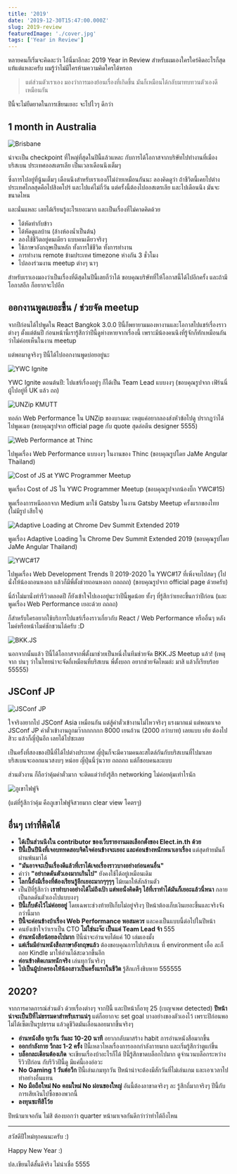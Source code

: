 ```yaml
---
title: '2019'
date: '2019-12-30T15:47:00.000Z'
slug: 2019-review
featuredImage: './cover.jpg'
tags: ['Year in Review']
---
```


หลายคนก็เริ่มจะคิดละว่า ไอ้นี่มาอีกละ 2019 Year in Review สำหรับผมเองใครใคร่คิดอะไรก็สุดแท้แต่แหละครับ ผมรู้ว่าไม่มีใครห้ามความคิดใครได้หรอก

> แต่ส่วนตัวเราเอง มองว่าการมองย้อนเรื่องที่เกิดขึ้น มันก็เหมือนได้กลับมาทบทวนตัวเองดีเหมือนกัน

ปีนี้จะไม่ยืดยาดในการเขียนเยอะ จะไปไวๆ ดีกว่า

## 1 month in Australia

![Brisbane](./01.jpg)

น่าจะเป็น checkpoint ที่ใหญ่ที่สุดในปีนี้แล้วแหละ กับการได้โอกาสจากบริษัทไปทำงานที่เมืองบริสเบน ประเทศออสเตรเลีย เป็นเวลาเดือนนึงเต็มๆ

ซึ่งการไปอยู่ที่นู้นเต็มๆ เดือนนึงสำหรับเราเองก็ไม่ง่ายเหมือนกันนะ ลองคิดดูว่า ถ้าชีวิตนี้เคยไปต่างประเทศไกลสุดคือไปสิงคโปร์ และไปแค่ไม่กี่วัน แต่ครั้งนี้ต้องไปออสเตรเลีย และไปเดือนนึง มันจะขนาดไหน

และนั่นแหละ เลยได้เรียนรู้อะไรเยอะมาก และเป็นเรื่องที่ไม่คาดคิดด้วย

- ได้หัดทำกับข้าว
- ได้หัดดูแลบ้าน (ล้างห้องน้ำเป็นต้น)
- ลองใช้ชีวิตอยู่คนเดียว แบบคนเดียวจริงๆ
- ใช้ภาษาอังกฤษเป็นหลัก ทั้งการใช้ชีวิต ทั้งการทำงาน
- การทำงาน remote ข้ามประเทศ timezone ห่างกัน 3 ชั่วโมง
- ไปลองร่วมงาน meetup ต่างๆ นาๆ

สำหรับเราเองมองว่าเป็นเรื่องที่ดีสุดในปีนี้เลยก็ว่าได้ ขอบคุณบริษัทที่ให้โอกาสนี้ได้ไปอีกครั้ง และถ้ามีโอกาสอีก ก็อยากจะไปอีก

## ออกงานพูดเยอะขึ้น / ช่วยจัด meetup

จากปีก่อนได้ไปพูดใน React Bangkok 3.0.0 ปีนี้ก็พยายามมองหางานและโอกาสไปแชร์เรื่องราวต่างๆ ตั้งแต่ต้นปี ก่อนหน้านี้เรารู้สึกว่าปีนี้ดูห่างหายจากเรื่องนี้ เพราะมีน้องคนนึงที่รู้จักก็ทักเหมือนกันว่าไม่ค่อยเห็นในงาน meetup

แต่พอมาดูจริงๆ ปีนี้ได้ไปออกงานพูดบ่อยอยู่นะ

![YWC Ignite](./02.jpg)

YWC Ignite ตอนต้นปี: ไปแชร์เรื่องอยู่ๆ ก็ได้เป็น Team Lead แบบงงๆ  (ขอบคุณรูปจาก เฟิร์นนี่ ผู้ไปอยู่ที่ UK แล้ว ถถ)

![UNZip KMUTT](./03.jpg)

ทอล์ก Web Performance ใน UNZip ของบางมด: เหตุแค่อยากลองส่งหัวข้อไปดู ปรากฎว่าได้ไปพูดเฉย (ขอบคุณรูปจาก official page กับ quote สุดล่อตีน designer 5555)

![Web Performance at Thinc](./04.jpg)

ไปพูดเรื่อง Web Performance แบบงงๆ ในงานของ Thinc  (ขอบคุณรูปโดย JaMe Angular Thailand)

![Cost of JS at YWC Programmer Meetup](./05.jpg)

พูดเรื่อง Cost of JS ใน YWC Programmer Meetup (ขอบคุณรูปจากน้องบิ๊ก YWC#15)

พูดเรื่องการหนีออกจาก Medium มาใช้ Gatsby ในงาน Gatsby Meetup ครั้งแรกของไทย (ไม่มีรูป เสียใจ)

![Adaptive Loading at Chrome Dev Summit Extended 2019](./06.jpg)

พูดเรื่อง Adaptive Loading ใน Chrome Dev Summit Extended 2019 (ขอบคุณรูปโดย JaMe Angular Thailand)

![YWC#17](./07.jpg)

ไปพูดเรื่อง Web Development Trends ปี 2019-2020 ใน YWC#17 ที่เพิ่งจบไปสดๆ (ไปนั่งให้น้องถอนหงอก แล้วก็มีพี่ตั้งช่วยถอนหงอก ถถถถถ) (ขอบคุณรูปจาก official page ด้วยครับ)

นี่ถ้าไม่มานั่งทำรีวิวตลอดปี ก็ยังเข้าใจไปเองอยู่นะว่าปีนี้พูดน้อย ทั้งๆ ที่รู้สึกว่าเยอะขึ้นกว่าปีก่อน (และพูดเรื่อง Web Performance เยอะด้วย ถถถถ)

ก็สำหรับใครอยากใช้บริการไปแชร์เรื่องราวเกี่ยวกับ React / Web Performance หรืออื่นๆ หลังไมค์หรือหน้าไมค์ชักชวนได้ครับ :D

![BKK.JS](./08.jpg)

นอกจากนั้นแล้ว ปีนี้ได้โอกาสจากพี่ตั้งมาช่วยเป็นหนึ่งในทีมช่วยจัด BKK.JS Meetup แล้ว! (เหตุจาก บ่นๆ ว่าในไทยน่าจะจัดถี่เหมือนที่บริสเบน พี่ตั้งบอก อยากช่วยจัดไหมล่ะ มาสิ แล้วก็เรียบร้อย 55555)

## JSConf JP

![JSConf JP](./09.jpg)

ใจจริงอยากไป JSConf Asia เหมือนกัน แต่สู้ค่าตั๋วเข้างานไม่ไหวจริงๆ แรงมากแม่ แต่พอมาเจอ JSConf JP ค่าตั๋วเข้างานถูกมว๊ากกกกกก 8000 เยนถ้วน (2000 กว่าบาท) เลยแบบ เฮ้ย ต้องไปสิวะ แล้วก็ญี่ปุ่นอีก เลยได้ไปซะเลย

เป็นครั้งที่สองของปีนี้ที่ได้ไปต่างประเทศ ญี่ปุ่นก็จะมีความคนละสไตล์กันกับบริสเบนที่ไปมาเลย บริสเบนจะออกแนวสงบๆ หน่อย ญี่ปุ่นนี่วุ่นวาย ถถถถถ แต่ก็ชอบคนละแบบ

ส่วนตัวงาน ก็ถือว่าคุ้มค่าตั๋วมาก จะติดแต่ว่ายังรู้สึก networking ไม่ค่อยคุ้มเท่าไรนัก

![ภูเขาไฟฟูจิ](./10.jpg)

(แต่ที่รู้สึกว่าคุ้ม คือภูเขาไฟฟูจิสวยมาก clear view โคตรๆ)

## อื่นๆ เท่าที่คิดได้

- **ได้เป็นส่วนนึงใน contributor ของเว็บรายงานผลเลือกตั้งของ Elect.in.th ด้วย**
- **ปีนี้เป็นปีนึงที่เจอบททดสอบจิตใจค่อนข้างจะเยอะ และค่อนข้างหนักหนาเอาเรื่อง** แต่สุดท้ายมันก็ผ่านพ้นมาได้
- **"มันอาจจะเป็นเรื่องดีแล้วที่เราได้เจอเรื่องราวบางอย่างก่อนคนอื่น"**
- คำว่า **"อย่ากดดันตัวเองมากเกินไป"** ยังคงใช้ได้อยู่เหมือนเดิม
- **โลกนี้ยังมีเรื่องที่ต้องเรียนรู้อีกเยอะมากๆๆๆๆ** ไม้ยมกให้สักล้านตัว
- เป็นปีที่รู้สึกว่า **เราทำบางอย่างได้ไม่ถึงเป้า แต่พอนั่งคิดดีๆ ไอ้ที่เราทำได้มันก็เยอะแล้วนี่หนา** กลายเป็นกดดันตัวเองไปแบบงงๆ
- **ปีนี้เก็บตังไว้ไม่ค่อยอยู่** โดยเฉพาะช่วงท้ายปีเก็บไม่อยู่จริงๆ ปีหน้าต้องเก็บเงินเยอะขึ้นและจริงจังกว่านี้มาก
- **ปีนี้จะค่อนข้างบ้าเรื่อง Web Performance พอสมควร** และคงเป็นแบบนี้ต่อไปในปีหน้า
- คนยังเข้าใจว่าเราเป็น CTO **ไม่ใช่นะจ๊ะ เป็นแค่ Team Lead จ้า** 555
- **อ่านหนังสือน้อยลงไปมาก** ปีนี้น่าจะอ่านจบได้แค่ 10 เล่มเองมั้ง
- **แต่เริ่มมีอ่านหนังสือภาษาอังกฤษแล้ว** ต้องขอบคุณการไปบริสเบน ที่ environment เอื้อ ละก็ถอย Kindle มาให้อ่านได้สะดวกขึ้นอีก
- **ค่อนข้างติดเกมหนักจริง** เล่นทุกวันจริงๆ
- **ไปเป็นผู้ปกครองให้น้องสาวเป็นครั้งแรกในชีวิต** รู้สึกเกร็งชิบหาย 555555

## 2020?

จากการคาดการณ์ส่วนตัว ด้วยเรื่องต่างๆ จากปีนี้ และปีหน้าก็อายุ 25 (เบญจเพศ detected) **ปีหน้าน่าจะเป็นปีที่ไม่ธรรมดาสำหรับเราแน่ๆ** แต่ก็อยากจะ set goal บางอย่างของตัวเองไว้ เพราะปีก่อนพอไม่ได้เซ็ตเป็นรูปธรรม แล้วดูชีวิตมันเลื่อนลอยมากขึ้นจริงๆ

- **อ่านหนังสือ ทุกวัน วันละ 10-20 นาที** อยากกลับมาสร้าง habit การอ่านหนังสือมากขึ้น
- **ออกกำลังกาย วีกละ 1-2 ครั้ง** ปีนี้เหลวไหลเรื่องการออกกำลังกายมาก และเริ่มรู้สึกว่าตูแก่ขึ้น
- **บล็อกละเดือนต้องเกิด** จะเขียนเรื่องบ้าอะไรก็ได้ ปีนี้รู้สึกขาดบล็อกไปมาก ดูจำนวนบล็อกระหว่างรีวิวปีก่อน กับรีวิวปีนี้ดู มีแค่นี้เองอ่อวะ
- **No Gaming 1 วันต่อวีก** ปีนี้เล่นเกมทุกวัน ปีหน้าน่าจะต้องมีสักวันที่ไม่เล่นเกม และเอาเวลาไปทำอย่างอื่นแทน
- **No มือถือใหม่ No คอมใหม่ No ผ่อนของใหญ่** อันนี้ต้องลาขาดจริงๆ ละ รู้สึกถี่มากจริงๆ ปีนี้กับการเสียเงินไปซื้อของพวกนี้
- **ลงทุนซะทีสิโว้ย**

ปีหน้ามาเจอกัน ไม่สิ ต้องบอกว่า quarter หน้ามาเจอกันดีกว่าว่าทำได้ถึงไหน

---

สวัสดีปีใหม่ทุกคนนะครับ :)

Happy New Year :)

ปล.เขียนได้สั้นดีจริง ไม่น่าเชื่อ 5555
